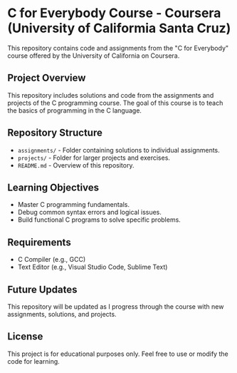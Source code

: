 # C for Everybody Course - Coursera (University of Califormia Santa Cruz)

This repository contains code and assignments from the "C for Everybody" course offered by the University of California on Coursera.

## Project Overview
This repository includes solutions and code from the assignments and projects of the C programming course. The goal of this course is to teach the basics of programming in the C language.

## Repository Structure
- `assignments/` - Folder containing solutions to individual assignments.
- `projects/` - Folder for larger projects and exercises.
- `README.md` - Overview of this repository.

## Learning Objectives
- Master C programming fundamentals.
- Debug common syntax errors and logical issues.
- Build functional C programs to solve specific problems.

## Requirements
- C Compiler (e.g., GCC)
- Text Editor (e.g., Visual Studio Code, Sublime Text)

## Future Updates
This repository will be updated as I progress through the course with new assignments, solutions, and projects.

## License
This project is for educational purposes only. Feel free to use or modify the code for learning.

